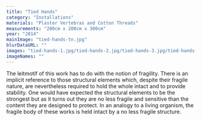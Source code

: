 ```yaml
---
title: "Tied Hands"
category: "Installations"
materials: "Plaster Vertebras and Cotton Threads"
measurements: "200cm x 200cm x 300cm"
year: "2014"
mainImage: "tied-hands-tn.jpg"
blurDataURL: ""
images: "tied-hands-1.jpg/tied-hands-2.jpg/tied-hands-3.jpg/tied-hands-4.jpg/tied-hands-5.jpg/tied-hands-6.jpg/tied-hands-7.jpg/tied-hands-8.jpg/tied-hands-9.jpg"
imageNames: ""
---
```


The leitmotif of this work has to do with the notion of fragility. There is an implicit reference to those structural elements which, despite their fragile nature, are nevertheless required to hold the whole intact and to provide stability. One would have expected the structural elements to be the strongest but as it turns out they are no less fragile and sensitive than the content they are designed to protect. In an analogy to a living organism, the fragile body of these works is held intact by a no less fragile structure.
